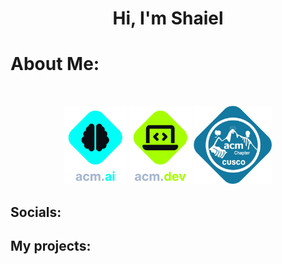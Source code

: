 <link rel="stylesheet" href="https://cdnjs.cloudflare.com/ajax/libs/font-awesome/5.15.4/css/all.min.css">


# <center>Hi, I'm Shaiel  <i class="fas fa-paw" style="color:yellow"></i> </center>

# <i class="fas fa-graduation-cap" style="color:cyan"></i> About Me:
<center></center>

<br>


<p align="center">
  <img src="ai.png" alt="AI" width="100">
  <img src="dev.png" alt="Dev" width="100">
  <img src="acm.png" alt="ACM" width="125">
</p>

## <i class="fas fa-globe" style="color:red"></i> Socials:
<a href="https://www.facebook.com/profile.php?id=100011096264426&mibextid=ZbWKwL" style="color:blue"><i class="fab fa-facebook fa-2x"></i></a>
<a href="https://www.instagram.com/shaiel_almendra?igsh=MXNqazAyaDY5dTh6cg==" style="color:#bc2a8d"><i class="fab fa-instagram fa-2x"></i></a>

## <i class="fas fa-school" style="color:orange"></i> My projects:

